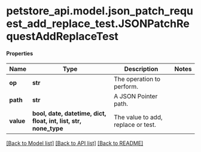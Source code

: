 # petstore_api.model.json_patch_request_add_replace_test.JSONPatchRequestAddReplaceTest

#### Properties
Name | Type | Description | Notes
------------ | ------------- | ------------- | -------------
**op** | **str** | The operation to perform. | 
**path** | **str** | A JSON Pointer path. | 
**value** | **bool, date, datetime, dict, float, int, list, str, none_type** | The value to add, replace or test. | 

[[Back to Model list]](../../README.md#documentation-for-models) [[Back to API list]](../../README.md#documentation-for-api-endpoints) [[Back to README]](../../README.md)

